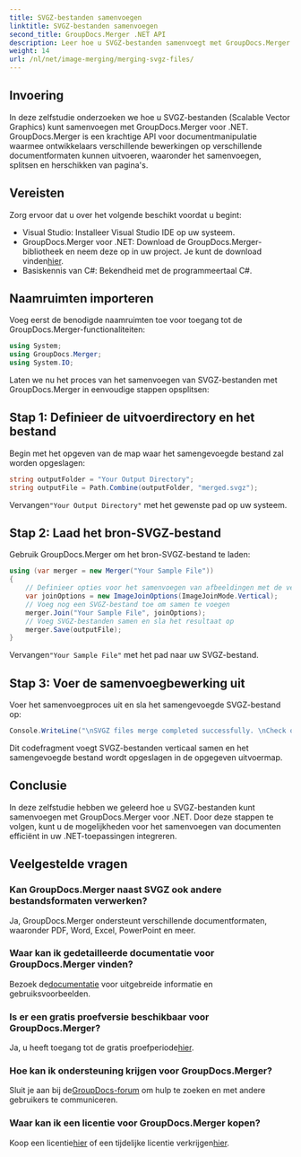 ```yaml
---
title: SVGZ-bestanden samenvoegen
linktitle: SVGZ-bestanden samenvoegen
second_title: GroupDocs.Merger .NET API
description: Leer hoe u SVGZ-bestanden samenvoegt met GroupDocs.Merger voor .NET met deze stapsgewijze zelfstudie. Verbeter uw vaardigheden op het gebied van documentmanipulatie.
weight: 14
url: /nl/net/image-merging/merging-svgz-files/
---
```

## Invoering
In deze zelfstudie onderzoeken we hoe u SVGZ-bestanden (Scalable Vector Graphics) kunt samenvoegen met GroupDocs.Merger voor .NET. GroupDocs.Merger is een krachtige API voor documentmanipulatie waarmee ontwikkelaars verschillende bewerkingen op verschillende documentformaten kunnen uitvoeren, waaronder het samenvoegen, splitsen en herschikken van pagina's.
## Vereisten
Zorg ervoor dat u over het volgende beschikt voordat u begint:
- Visual Studio: Installeer Visual Studio IDE op uw systeem.
-  GroupDocs.Merger voor .NET: Download de GroupDocs.Merger-bibliotheek en neem deze op in uw project. Je kunt de download vinden[hier](https://releases.groupdocs.com/merger/net/).
- Basiskennis van C#: Bekendheid met de programmeertaal C#.

## Naamruimten importeren
Voeg eerst de benodigde naamruimten toe voor toegang tot de GroupDocs.Merger-functionaliteiten:
```csharp
using System; 
using GroupDocs.Merger;
using System.IO;
```

Laten we nu het proces van het samenvoegen van SVGZ-bestanden met GroupDocs.Merger in eenvoudige stappen opsplitsen:
## Stap 1: Definieer de uitvoerdirectory en het bestand
Begin met het opgeven van de map waar het samengevoegde bestand zal worden opgeslagen:
```csharp
string outputFolder = "Your Output Directory";
string outputFile = Path.Combine(outputFolder, "merged.svgz");
```
 Vervangen`"Your Output Directory"` met het gewenste pad op uw systeem.
## Stap 2: Laad het bron-SVGZ-bestand
Gebruik GroupDocs.Merger om het bron-SVGZ-bestand te laden:
```csharp
using (var merger = new Merger("Your Sample File"))
{
    // Definieer opties voor het samenvoegen van afbeeldingen met de verticale samenvoegmodus
    var joinOptions = new ImageJoinOptions(ImageJoinMode.Vertical);
    // Voeg nog een SVGZ-bestand toe om samen te voegen
    merger.Join("Your Sample File", joinOptions);
    // Voeg SVGZ-bestanden samen en sla het resultaat op
    merger.Save(outputFile);
}
```
 Vervangen`"Your Sample File"` met het pad naar uw SVGZ-bestand.
## Stap 3: Voer de samenvoegbewerking uit
Voer het samenvoegproces uit en sla het samengevoegde SVGZ-bestand op:
```csharp
Console.WriteLine("\nSVGZ files merge completed successfully. \nCheck output in {0}", outputFolder);
```
Dit codefragment voegt SVGZ-bestanden verticaal samen en het samengevoegde bestand wordt opgeslagen in de opgegeven uitvoermap.

## Conclusie
In deze zelfstudie hebben we geleerd hoe u SVGZ-bestanden kunt samenvoegen met GroupDocs.Merger voor .NET. Door deze stappen te volgen, kunt u de mogelijkheden voor het samenvoegen van documenten efficiënt in uw .NET-toepassingen integreren.

## Veelgestelde vragen
### Kan GroupDocs.Merger naast SVGZ ook andere bestandsformaten verwerken?
Ja, GroupDocs.Merger ondersteunt verschillende documentformaten, waaronder PDF, Word, Excel, PowerPoint en meer.
### Waar kan ik gedetailleerde documentatie voor GroupDocs.Merger vinden?
 Bezoek de[documentatie](https://tutorials.groupdocs.com/merger/net/) voor uitgebreide informatie en gebruiksvoorbeelden.
### Is er een gratis proefversie beschikbaar voor GroupDocs.Merger?
 Ja, u heeft toegang tot de gratis proefperiode[hier](https://releases.groupdocs.com/).
### Hoe kan ik ondersteuning krijgen voor GroupDocs.Merger?
 Sluit je aan bij de[GroupDocs-forum](https://forum.groupdocs.com/c/merger/32) om hulp te zoeken en met andere gebruikers te communiceren.
### Waar kan ik een licentie voor GroupDocs.Merger kopen?
 Koop een licentie[hier](https://purchase.groupdocs.com/buy) of een tijdelijke licentie verkrijgen[hier](https://purchase.groupdocs.com/temporary-license/).